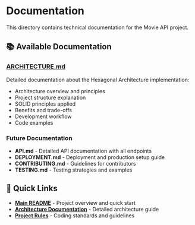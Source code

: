 # Documentation

This directory contains technical documentation for the Movie API project.

## 📚 Available Documentation

### [ARCHITECTURE.md](./ARCHITECTURE.md)
Detailed documentation about the Hexagonal Architecture implementation:
- Architecture overview and principles
- Project structure explanation
- SOLID principles applied
- Benefits and trade-offs
- Development workflow
- Code examples

### Future Documentation
- **API.md** - Detailed API documentation with all endpoints
- **DEPLOYMENT.md** - Deployment and production setup guide
- **CONTRIBUTING.md** - Guidelines for contributors
- **TESTING.md** - Testing strategies and examples

## 📖 Quick Links

- **[Main README](../README.md)** - Project overview and quick start
- **[Architecture Documentation](./ARCHITECTURE.md)** - Detailed architecture guide
- **[Project Rules](../.cursorrules)** - Coding standards and guidelines 